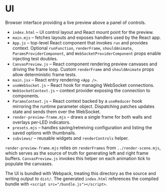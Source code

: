 # UI

Browser interface providing a live preview above a panel of controls.


- `index.html` – UI control layout and React mount point for the preview.
- `main.mjs` – fetches layouts and exposes handlers used by the React app.
- `App.js` – top-level React component that invokes `run` and provides context. Optional `runFunction`, `renderFrame`, `shouldAnimate`, `ParamsProviderComponent`, and `WebSocketProviderComponent` props enable injecting test doubles.
- `CanvasPreview.js` – React component rendering preview canvases and driving the frame loop. Custom `renderFrame` and `shouldAnimate` props allow deterministic frame tests.
- `main.jsx` – React entry rendering `<App />`.
- `useWebSocket.js` – React hook for managing WebSocket connections.
- `WebSocketContext.js` – context provider exposing the connection to components.
- `ParamsContext.js` – React context backed by a `useReducer` hook mirroring the runtime parameter object. Dispatching patches updates state and sends them over the WebSocket.
- `render-preview-frame.mjs` – draws a single frame for both walls and overlays per‑LED indicators.
- `presets.mjs` – handles saving/retreiving configuration and listing the saved options with thumbnails.
- `subviews/` – reusable widgets and `renderControls` helper.

`render-preview-frame.mjs` relies on `renderFrames` from `../render-scene.mjs`, which serves as the source of truth for generating left and right frame buffers. `CanvasPreview.js` invokes this helper on each animation tick to populate the canvases.

The UI is bundled with Webpack, treating this directory as the source and writing output to `dist/`.
The generated `index.html` references the compiled bundle with `<script src="/bundle.js"></script>`.
